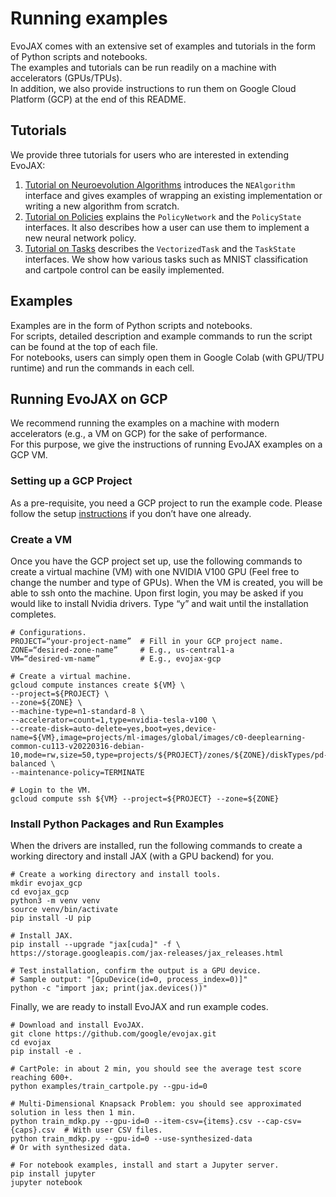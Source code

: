 # Running examples

EvoJAX comes with an extensive set of examples and tutorials in the form of Python scripts and notebooks.  
The examples and tutorials can be run readily on a machine with accelerators (GPUs/TPUs).  
In addition, we also provide instructions to run them on Google Cloud Platform (GCP) at the end of this README.

## Tutorials

We provide three tutorials for users who are interested in extending EvoJAX:
1. [Tutorial on Neuroevolution Algorithms](https://github.com/google/evojax/blob/main/examples/notebooks/TutorialAlgorithmImplementation.ipynb) introduces the `NEAlgorithm` interface and gives examples of wrapping an existing implementation or writing a new algorithm from scratch.
2. [Tutorial on Policies](https://github.com/google/evojax/blob/main/examples/notebooks/TutorialPolicyImplementation.ipynb) explains the `PolicyNetwork` and the `PolicyState` interfaces. It also describes how a user can use them to implement a new neural network policy.
3. [Tutorial on Tasks](https://github.com/google/evojax/blob/main/examples/notebooks/TutorialTaskImplementation.ipynb) describes the `VectorizedTask` and the `TaskState` interfaces. We show how various tasks such as MNIST classification and cartpole control can be easily implemented.

## Examples

Examples are in the form of Python scripts and notebooks.  
For scripts, detailed description and example commands to run the script can be found at the top of each file.  
For notebooks, users can simply open them in Google Colab (with GPU/TPU runtime) and run the commands in each cell.  

## Running EvoJAX on GCP

We recommend running the examples on a machine with modern accelerators (e.g., a VM on GCP) for the sake of performance.  
For this purpose, we give the instructions of running EvoJAX examples on a GCP VM.  

### Setting up a GCP Project
As a pre-requisite, you need a GCP project to run the example code. Please follow the setup [instructions](https://cloud.google.com/resource-manager/docs/creating-managing-projects?ref_topic=6158848&visit_id=637860227748301614-1502365940&rd=1) if you don’t have one already.

### Create a VM
Once you have the GCP project set up, use the following commands to create a virtual machine (VM) with one NVIDIA V100 GPU
(Feel free to change the number and type of GPUs).
When the VM is created, you will be able to ssh onto the machine. Upon first login, you may be asked if you would like to install Nvidia drivers.
Type “y” and wait until the installation completes.
```shell
# Configurations.
PROJECT=“your-project-name”  # Fill in your GCP project name.
ZONE=“desired-zone-name”     # E.g., us-central1-a
VM=“desired-vm-name”         # E.g., evojax-gcp

# Create a virtual machine.
gcloud compute instances create ${VM} \
--project=${PROJECT} \
--zone=${ZONE} \
--machine-type=n1-standard-8 \
--accelerator=count=1,type=nvidia-tesla-v100 \
--create-disk=auto-delete=yes,boot=yes,device-name=${VM},image=projects/ml-images/global/images/c0-deeplearning-common-cu113-v20220316-debian-10,mode=rw,size=50,type=projects/${PROJECT}/zones/${ZONE}/diskTypes/pd-balanced \
--maintenance-policy=TERMINATE

# Login to the VM.
gcloud compute ssh ${VM} --project=${PROJECT} --zone=${ZONE}
```

### Install Python Packages and Run Examples
When the drivers are installed, run the following commands to create a working directory and install JAX (with a GPU backend) for you.
```shell
# Create a working directory and install tools.
mkdir evojax_gcp
cd evojax_gcp
python3 -m venv venv
source venv/bin/activate
pip install -U pip

# Install JAX.
pip install --upgrade "jax[cuda]" -f \ https://storage.googleapis.com/jax-releases/jax_releases.html

# Test installation, confirm the output is a GPU device.
# Sample output: "[GpuDevice(id=0, process_index=0)]"
python -c "import jax; print(jax.devices())"
```

Finally, we are ready to install EvoJAX and run example codes.
```shell
# Download and install EvoJAX.
git clone https://github.com/google/evojax.git
cd evojax
pip install -e .

# CartPole: in about 2 min, you should see the average test score reaching 600+.
python examples/train_cartpole.py --gpu-id=0

# Multi-Dimensional Knapsack Problem: you should see approximated solution in less then 1 min.
python train_mdkp.py --gpu-id=0 --item-csv={items}.csv --cap-csv={caps}.csv  # With user CSV files.
python train_mdkp.py --gpu-id=0 --use-synthesized-data                       # Or with synthesized data.

# For notebook examples, install and start a Jupyter server.
pip install jupyter
jupyter notebook
```
